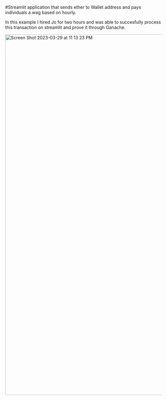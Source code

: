 
#Streamlit application that sends ether to Wallet address and pays individuals a wag based on hourly.

In this example I hired Jo for two hours and was able to succesfully process this transaction on streamlit and prove it through Ganache.


<img width="1160" alt="Screen Shot 2023-03-29 at 11 13 23 PM" src="https://user-images.githubusercontent.com/112914705/228719402-409dd94a-4eb5-4252-8bcf-b7ce89c89e57.png">
